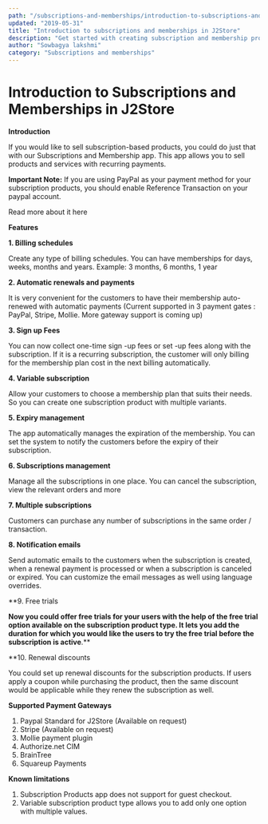```yaml
---
path: "/subscriptions-and-memberships/introduction-to-subscriptions-and-memberships"
updated: "2019-05-31"
title: "Introduction to subscriptions and memberships in J2Store"
description: "Get started with creating subscription and membership products "
author: "Sowbagya lakshmi"
category: "Subscriptions and memberships"
---
```


# Introduction to Subscriptions and Memberships in J2Store

**Introduction**

If you would like to sell subscription-based products, you could do just that with our 
<link-text url="https://www.j2store.org/product/subscriptions-and-memberships.html" target="_blank" rel="noopener"> Subscriptions and Membership</link-text> app. This app allows you to sell products and services with recurring payments.

**Important Note:** If you are using PayPal as your payment method for your subscription products, you should enable Reference Transaction on your paypal account.

<link-text url="http://docs.j2store.org/subscriptions-and-memberships/paypal-reference-transactions-for-subscriptions" target="_blank" rel="noopener">Read more about it here</link-text>

**Features**

**1. Billing schedules**


Create any type of billing schedules. You can have memberships for days, weeks, months and years. Example: 3 months, 6 months, 1 year

**2. Automatic renewals and payments**

It is very convenient for the customers to have their membership auto-renewed with automatic payments (Current supported in 3 payment gates : PayPal, Stripe, Mollie. More gateway support is coming up)

**3. Sign up Fees**

You can now collect one-time sign -up fees or set -up fees along with the subscription. If it is a recurring subscription, the customer will only billing for the membership plan cost in the next billing automatically.

**4. Variable subscription**

Allow your customers to choose a membership plan that suits their needs. So you can create one subscription product with multiple variants.

**5. Expiry management**

The app automatically manages the expiration of the membership. You can set the system to notify the customers before the expiry of their subscription.

**6. Subscriptions management**

Manage all the subscriptions in one place. You can cancel the subscription, view the relevant orders and more

**7. Multiple subscriptions**

Customers can purchase any number of subscriptions in the same order / transaction.

**8. Notification emails**

Send automatic emails to the customers when the subscription is created, when a renewal payment is processed or when a subscription is canceled or expired. You can customize the email messages as well using language overrides.

**9. Free trials

**Now you could offer free trials for your users with the help of the free trial option available on the subscription product type. It lets you add the duration for which you would like the users to try the free trial before the subscription is active**.**

**10. Renewal discounts

You could set up renewal discounts for the subscription products. If users apply a coupon while purchasing the product, then the same discount would be applicable while they renew the subscription as well.

**Supported Payment Gateways**

1. Paypal Standard for J2Store (Available on request)
2. Stripe (Available on request)
3. Mollie payment plugin
4. Authorize.net CIM
5. BrainTree
6. Squareup Payments

**Known limitations**

1. Subscription Products app does not support for guest checkout.
2. Variable subscription product type allows you to add only one option with multiple values.

